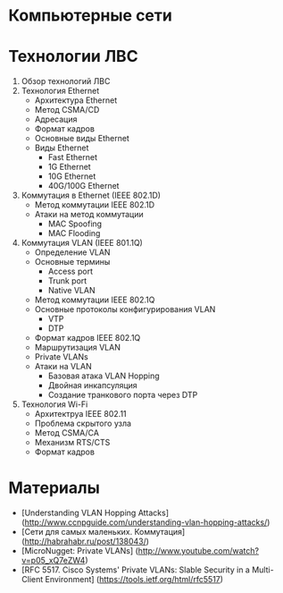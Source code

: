# Компьютерные сети
# Технологии ЛВС

1. Обзор технологий ЛВС
1. Технология Ethernet
    * Архитектура Ethernet
    * Метод CSMA/CD
    * Адресация 
    * Формат кадров
    * Основные виды Ethernet
    * Виды Ethernet 
      * Fast Ethernet
      * 1G Ethernet
      * 10G Ethernet
      * 40G/100G Ethernet
1. Коммутация в Ethernet (IEEE 802.1D)
   * Метод коммутации IEEE 802.1D
   * Атаки на метод коммутации
      * MAC Spoofing
      * MAC Flooding
1. Коммутация VLAN (IEEE 801.1Q)
   * Определение VLAN
   * Основные термины
      * Access port
      * Trunk port
      * Native VLAN
   * Метод коммутации IEEE 802.1Q
   * Основные протоколы конфигурирования VLAN
      * VTP
      * DTP
   * Формат кадров IEEE 802.1Q
   * Маршрутизация VLAN
   * Private VLANs
   * Атаки на VLAN
      * Базовая атака VLAN Hopping
      * Двойная инкапсуляция
      * Создание транкового порта через DTP
1. Технология Wi-Fi
    * Архитектруа IEEE 802.11
    * Проблема скрытого узла
    * Метод CSMA/CA
    * Механизм RTS/CTS 
    * Формат кадров
  
# Материалы

* [Understanding VLAN Hopping Attacks] (http://www.ccnpguide.com/understanding-vlan-hopping-attacks/)
* [Сети для самых маленьких. Коммутация] (http://habrahabr.ru/post/138043/)
* [MicroNugget: Private VLANs] (http://www.youtube.com/watch?v=p05_xQ7eZW4)
* [RFC 5517. Cisco Systems' Private VLANs: Slable Security in a Multi-Client Environment] (https://tools.ietf.org/html/rfc5517)
